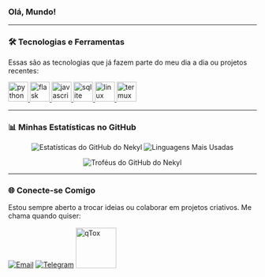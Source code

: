 ### Olá, Mundo!

---

### 🛠️ Tecnologias e Ferramentas

Essas são as tecnologias que já fazem parte do meu dia a dia ou projetos recentes:

<p align="left">
  <a href="https://www.python.org" target="_blank"> <img src="https://skillicons.dev/icons?i=python" alt="python" width="40" height="40"/> </a>
  <a href="https://flask.palletsprojects.com/" target="_blank"> <img src="https://skillicons.dev/icons?i=flask" alt="flask" width="40" height="40"/> </a>
  <a href="https://www.javascript.com" target="_blank"> <img src="https://skillicons.dev/icons?i=js" alt="javascript" width="40" height="40"/> </a>
  <a href="https://sqlite.org/index.html" target="_blank"> <img src="https://skillicons.dev/icons?i=sqlite" alt="sqlite" width="40" height="40"/> </a>
  <a href="https://www.linux.org/" target="_blank"> <img src="https://skillicons.dev/icons?i=linux" alt="linux" width="40" height="40"/> </a>
  <a href="https://termux.dev" target="_blank"> <img src="https://img.shields.io/badge/Termux-black?style=flat-square&logo=linux&logoColor=white" alt="termux" height="40"/> </a>
</p>

---

### 📊 Minhas Estatísticas no GitHub

<p align="center">
  <img src="https://github-readme-stats.vercel.app/api?username=nekyl&show_icons=true&theme=radical&locale=pt-br&hide_title=true&bg_color=00000000" alt="Estatísticas do GitHub do Nekyl"/>
  <img src="https://github-readme-stats.vercel.app/api/top-langs/?username=nekyl&layout=compact&theme=tokyonight&locale=pt-br&hide_title=true&bg_color=00000000" alt="Linguagens Mais Usadas"/>
</p>

<p align="center">
  <img src="https://github-profile-trophy.vercel.app/?username=nekyl&theme=radical&no-frame=true&no-bg=true" alt="Troféus do GitHub do Nekyl"/>
</p>

---


### 🌐 Conecte-se Comigo

Estou sempre aberto a trocar ideias ou colaborar em projetos criativos. Me chama quando quiser:

[![Email](https://img.shields.io/badge/Email-D14836?style=for-the-badge&logo=gmail&logoColor=white)](mailto:nekyl.truth827@slmails.com)
[![Telegram](https://img.shields.io/badge/Telegram-2CA5E0?style=for-the-badge&logo=telegram&logoColor=white)](https://t.me/nekyll)
<a href="tox:475FAAA0F0B489535A57C56893E4FBFB786AEC99ADC188CD48156925FDB30745A47CC1A86CD5">
  <img src="https://i.ibb.co/Y7H4GWTH/qTox.png" alt="qTox" border="0" width="82" style="position: relative; top: 2px;">
</a>


<picture>
  <source
    srcset="https://github-readme-stats.vercel.app/api?username=nekyl&show_icons=true&theme=dracula&locale=pt-br"
    media="(prefers-color-scheme: dark)"
  />
</picture>
